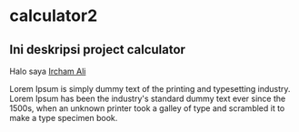 # calculator2

## Ini deskripsi project calculator

Halo saya [Ircham Ali](https://github.com/irchamali/)

Lorem Ipsum is simply dummy text of the printing and typesetting industry. Lorem Ipsum has been the industry's standard dummy text ever since the 1500s, when an unknown printer took a galley of type and scrambled it to make a type specimen book. 